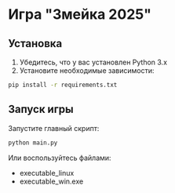 # Игра "Змейка 2025"

## Установка

1. Убедитесь, что у вас установлен Python 3.x
2. Установите необходимые зависимости:
```sh
pip install -r requirements.txt
```

## Запуск игры

Запустите главный скрипт:
```sh
python main.py
```
Или воспользуйтесь файлами:
 - executable_linux
 - executable_win.exe